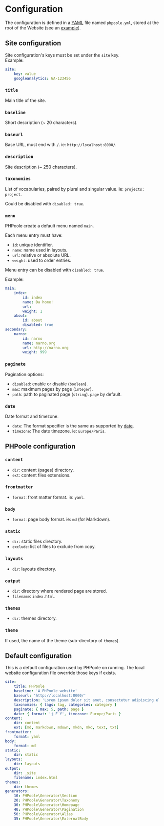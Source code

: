 <!--
repository: https://github.com/PHPoole/PHPoole/edit/master/docs/
-->

# Configuration

The configuration is defined in a [YAML](http://www.yaml.org) file named `phpoole.yml`, stored at the root of the Website (see an [example](https://github.com/PHPoole/PHPoole/blob/master/skeleton/phpoole.yml)).

## Site configuration

Site configuration's keys must be set under the `site` key.  
Example:
```yaml
site:
    key: value
    googleanalytics: GA-123456
```

### `title`

Main title of the site.

### `baseline`

Short description (~ 20 characters).

### `baseurl`

Base URL, must end with `/`.
ie: `http://localhost:8000/`.

### `description`

Site description (~ 250 characters).

### `taxonomies`

List of vocabularies, paired by plural and singular value.  ie: `projects: project`.

Could be disabled with `disabled: true`.

### `menu`

PHPoole create a default menu named `main`.

Each menu entry must have:

- `id`: unique identifier.
- `name`: name used in layouts.
- `url`: relative or absolute URL.
- `weight`: used to order entries.

Menu entry can be disabled with `disabled: true`.

Example:
```yaml
main:
    index:
        id: index
        name: Da home!
        url:
        weight: 1
    about:
        id: about
        disabled: true
secondary:
    narno:
        id: narno
        name: narno.org
        url: http://narno.org
        weight: 999
```

### `paginate`
Pagination options:
- `disabled`: enable or disable (`boolean`).
- `max`: maximum pages by page (`integer`).
- `path`: path to paginated page (`string`). `page` by default.

### `date`
Date format and timezone:
- `date`: The format specifier is the same as supported by [date](http://www.php.net/date).
- `timezone`:  The date timezone. ie: `Europe/Paris`.

## PHPoole configuration

### `content`
- `dir`: content (pages) directory.
- `ext`: content files extensions.

### `frontmatter`
- `format`: front matter format. ie: `yaml`.

### `body`
- `format`: page body format. ie: `md` (for Markdown).

### `static`
- `dir`: static files directory.
- `exclude`: list of files to exclude from copy.

### `layouts`
- `dir`: layouts directory.

### `output`
- `dir`: directory where rendered page are stored.
- `filename`: `index.html`.

### `themes`
- `dir`: themes directory.

### `theme`
If used, the name of the theme (sub-directory of `themes`).

## Default configuration

This is a default configuration used by PHPoole on running. The local website configuration file owerride those keys if exists.

```yaml
site:
    title: PHPoole
    baseline: 'A PHPoole website'
    baseurl: 'http://localhost:8000/'
    description: 'Lorem ipsum dolor sit amet, consectetur adipiscing elit, sed do eiusmod tempor incididunt ut labore et dolore magna aliqua.'
    taxonomies: { tags: tag, categories: category }
    paginate: { max: 5, path: page }
    date: { format: 'j F Y', timezone: Europe/Paris }
content:
    dir: content
    ext: [md, markdown, mdown, mkdn, mkd, text, txt]
frontmatter:
    format: yaml
body:
    format: md
static:
    dir: static
layouts:
    dir: layouts
output:
    dir: _site
    filename: index.html
themes:
    dir: themes
generators:
    10: PHPoole\Generator\Section
    20: PHPoole\Generator\Taxonomy
    30: PHPoole\Generator\Homepage
    40: PHPoole\Generator\Pagination
    50: PHPoole\Generator\Alias
    35: PHPoole\Generator\ExternalBody
```
